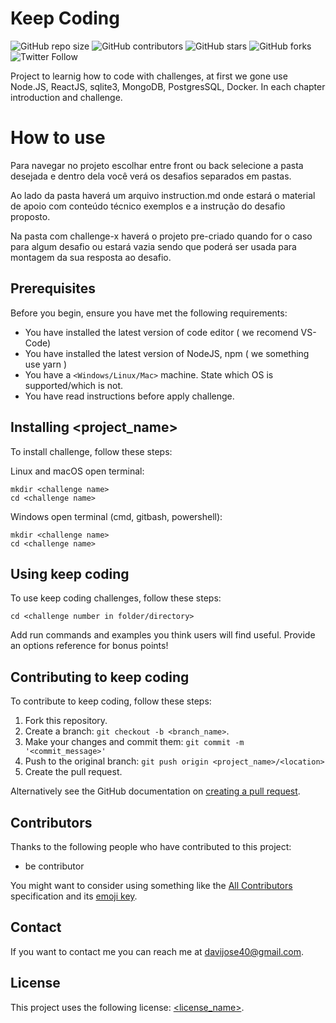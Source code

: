 # Keep Coding

<!--- These are examples. See https://shields.io for others or to customize this set of shields. You might want to include dependencies, project status and licence info here --->
![GitHub repo size](https://img.shields.io/github/repo-size/davijose40/keepcoding?style=flat-square)
![GitHub contributors](https://img.shields.io/github/contributors/davijose40/keepcoding?style=plastic)
![GitHub stars](https://img.shields.io/github/stars/davijose40/keepcoding?style=plastic)
![GitHub forks](https://img.shields.io/github/forks/davijose40/keepcoding?label=Fork&style=plastic)
![Twitter Follow](https://img.shields.io/twitter/follow/Jose40Davi?style=social)


Project to learnig how to code with challenges, at first we gone use Node.JS, ReactJS, sqlite3, MongoDB, PostgresSQL, Docker.
In each chapter introduction and challenge. 

# How to use
Para navegar no projeto escolhar entre front ou back selecione a pasta desejada e dentro dela você verá os desafios separados em pastas.

Ao lado da pasta haverá um arquivo instruction.md onde estará o material de apoio com conteúdo técnico exemplos e a instrução do desafio proposto.

Na pasta com challenge-x haverá o projeto pre-criado quando for o caso para algum desafio ou estará vazia sendo que poderá ser usada para montagem da sua resposta ao desafio.

## Prerequisites

Before you begin, ensure you have met the following requirements:
* You have installed the latest version of code editor ( we recomend VS-Code)
* You have installed the latest version of NodeJS, npm ( we something use yarn )
* You have a `<Windows/Linux/Mac>` machine. State which OS is supported/which is not.
* You have read instructions before apply challenge.

## Installing <project_name>

To install challenge, follow these steps:

Linux and macOS open terminal:
```
mkdir <challenge name>
cd <challenge name>
```

Windows open terminal (cmd, gitbash, powershell):
```
mkdir <challenge name>
cd <challenge name>
```
## Using keep coding

To use keep coding challenges, follow these steps:

```
cd <challenge number in folder/directory>
```

Add run commands and examples you think users will find useful. Provide an options reference for bonus points!

## Contributing to keep coding

To contribute to keep coding, follow these steps:

1. Fork this repository.
2. Create a branch: `git checkout -b <branch_name>`.
3. Make your changes and commit them: `git commit -m '<commit_message>'`
4. Push to the original branch: `git push origin <project_name>/<location>`
5. Create the pull request.

Alternatively see the GitHub documentation on [creating a pull request](https://help.github.com/en/github/collaborating-with-issues-and-pull-requests/creating-a-pull-request).

## Contributors

Thanks to the following people who have contributed to this project:

* be contributor

You might want to consider using something like the [All Contributors](https://github.com/all-contributors/all-contributors) specification and its [emoji key](https://allcontributors.org/docs/en/emoji-key).

## Contact

If you want to contact me you can reach me at davijose40@gmail.com.

## License
<!--- If you're not sure which open license to use see https://choosealicense.com/--->

This project uses the following license: [<license_name>](<link>).
